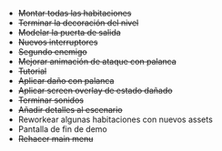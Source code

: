 
- ~~Montar todas las habitaciones~~
- ~~Terminar la decoración del nivel~~
- ~~Modelar la puerta de salida~~
- ~~Nuevos interruptores~~
- ~~Segundo enemigo~~
- ~~Mejorar animación de ataque con palanca~~
- ~~Tutorial~~
- ~~Aplicar daño con palanca~~
- ~~Aplicar screen overlay de estado dañado~~
- ~~Terminar sonidos~~
- ~~Añadir detalles al escenario~~
- Reworkear algunas habitaciones con nuevos assets
- Pantalla de fin de demo
- ~~Rehacer main menu~~
 